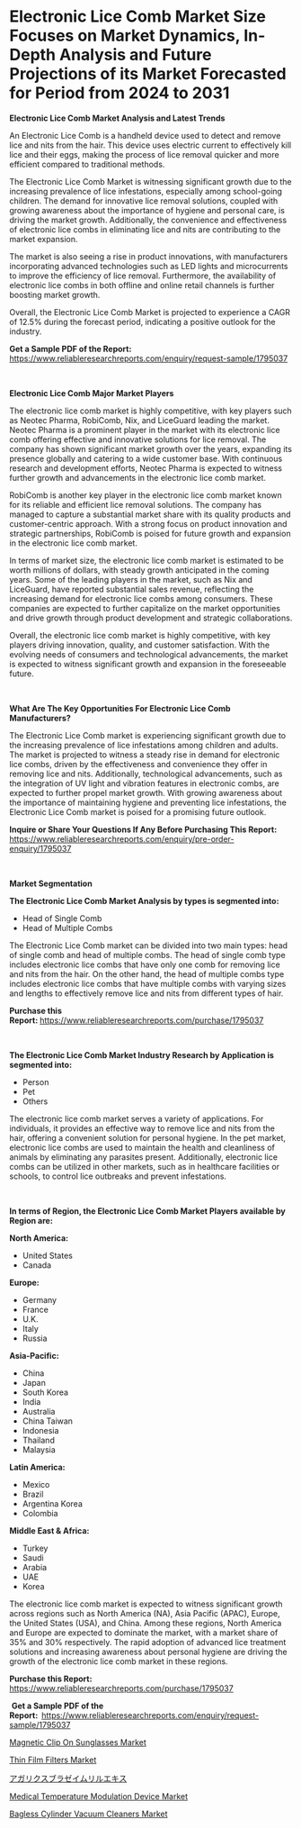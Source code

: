 <p><h1>Electronic Lice Comb Market Size Focuses on Market Dynamics, In-Depth Analysis and Future Projections of its Market Forecasted for Period from 2024 to 2031</h1></p><p><strong>Electronic Lice Comb Market Analysis and Latest Trends</strong></p>
<p><p>An Electronic Lice Comb is a handheld device used to detect and remove lice and nits from the hair. This device uses electric current to effectively kill lice and their eggs, making the process of lice removal quicker and more efficient compared to traditional methods.</p><p>The Electronic Lice Comb Market is witnessing significant growth due to the increasing prevalence of lice infestations, especially among school-going children. The demand for innovative lice removal solutions, coupled with growing awareness about the importance of hygiene and personal care, is driving the market growth. Additionally, the convenience and effectiveness of electronic lice combs in eliminating lice and nits are contributing to the market expansion.</p><p>The market is also seeing a rise in product innovations, with manufacturers incorporating advanced technologies such as LED lights and microcurrents to improve the efficiency of lice removal. Furthermore, the availability of electronic lice combs in both offline and online retail channels is further boosting market growth.</p><p>Overall, the Electronic Lice Comb Market is projected to experience a CAGR of 12.5% during the forecast period, indicating a positive outlook for the industry.</p></p>
<p><strong>Get a Sample PDF of the Report:&nbsp;</strong> <a href="https://www.reliableresearchreports.com/enquiry/request-sample/1795037">https://www.reliableresearchreports.com/enquiry/request-sample/1795037</a></p>
<p>&nbsp;</p>
<p><strong>Electronic Lice Comb Major Market Players</strong></p>
<p><p>The electronic lice comb market is highly competitive, with key players such as Neotec Pharma, RobiComb, Nix, and LiceGuard leading the market. Neotec Pharma is a prominent player in the market with its electronic lice comb offering effective and innovative solutions for lice removal. The company has shown significant market growth over the years, expanding its presence globally and catering to a wide customer base. With continuous research and development efforts, Neotec Pharma is expected to witness further growth and advancements in the electronic lice comb market.</p><p>RobiComb is another key player in the electronic lice comb market known for its reliable and efficient lice removal solutions. The company has managed to capture a substantial market share with its quality products and customer-centric approach. With a strong focus on product innovation and strategic partnerships, RobiComb is poised for future growth and expansion in the electronic lice comb market.</p><p>In terms of market size, the electronic lice comb market is estimated to be worth millions of dollars, with steady growth anticipated in the coming years. Some of the leading players in the market, such as Nix and LiceGuard, have reported substantial sales revenue, reflecting the increasing demand for electronic lice combs among consumers. These companies are expected to further capitalize on the market opportunities and drive growth through product development and strategic collaborations.</p><p>Overall, the electronic lice comb market is highly competitive, with key players driving innovation, quality, and customer satisfaction. With the evolving needs of consumers and technological advancements, the market is expected to witness significant growth and expansion in the foreseeable future.</p></p>
<p>&nbsp;</p>
<p><strong>What Are The Key Opportunities For Electronic Lice Comb Manufacturers?</strong></p>
<p><p>The Electronic Lice Comb market is experiencing significant growth due to the increasing prevalence of lice infestations among children and adults. The market is projected to witness a steady rise in demand for electronic lice combs, driven by the effectiveness and convenience they offer in removing lice and nits. Additionally, technological advancements, such as the integration of UV light and vibration features in electronic combs, are expected to further propel market growth. With growing awareness about the importance of maintaining hygiene and preventing lice infestations, the Electronic Lice Comb market is poised for a promising future outlook.</p></p>
<p><strong>Inquire or Share Your Questions If Any Before Purchasing This Report:</strong> <a href="https://www.reliableresearchreports.com/enquiry/pre-order-enquiry/1795037">https://www.reliableresearchreports.com/enquiry/pre-order-enquiry/1795037</a></p>
<p>&nbsp;</p>
<p><strong>Market Segmentation</strong></p>
<p><strong>The Electronic Lice Comb Market Analysis by types is segmented into:</strong></p>
<p><ul><li>Head of Single Comb</li><li>Head of Multiple Combs</li></ul></p>
<p><p>The Electronic Lice Comb market can be divided into two main types: head of single comb and head of multiple combs. The head of single comb type includes electronic lice combs that have only one comb for removing lice and nits from the hair. On the other hand, the head of multiple combs type includes electronic lice combs that have multiple combs with varying sizes and lengths to effectively remove lice and nits from different types of hair.</p></p>
<p><strong>Purchase this Report:&nbsp;</strong><a href="https://www.reliableresearchreports.com/purchase/1795037">https://www.reliableresearchreports.com/purchase/1795037</a></p>
<p>&nbsp;</p>
<p><strong>The Electronic Lice Comb Market Industry Research by Application is segmented into:</strong></p>
<p><ul><li>Person</li><li>Pet</li><li>Others</li></ul></p>
<p><p>The electronic lice comb market serves a variety of applications. For individuals, it provides an effective way to remove lice and nits from the hair, offering a convenient solution for personal hygiene. In the pet market, electronic lice combs are used to maintain the health and cleanliness of animals by eliminating any parasites present. Additionally, electronic lice combs can be utilized in other markets, such as in healthcare facilities or schools, to control lice outbreaks and prevent infestations.</p></p>
<p>&nbsp;</p>
<p><strong>In terms of Region, the Electronic Lice Comb Market Players available by Region are:</strong></p>
<p>
    <p> <strong> North America: </strong>
        <ul>
            <li>United States</li>
            <li>Canada</li>
        </ul>
        </p> 
    <p> <strong> Europe: </strong>
        <ul>
            <li>Germany</li>
            <li>France</li>
            <li>U.K.</li>
            <li>Italy</li>
            <li>Russia</li>
        </ul>
        </p> 
    <p> <strong> Asia-Pacific: </strong>
        <ul>
            <li>China</li>
            <li>Japan</li>
            <li>South Korea</li>
            <li>India</li>
            <li>Australia</li>
            <li>China Taiwan</li>
            <li>Indonesia</li>
            <li>Thailand</li>
            <li>Malaysia</li>
        </ul>
        </p> 
    <p> <strong> Latin America: </strong>
        <ul>
            <li>Mexico</li>
            <li>Brazil</li>
            <li>Argentina Korea</li>
            <li>Colombia</li>
        </ul>
        </p> 
    <p> <strong> Middle East & Africa: </strong>
        <ul>
            <li>Turkey</li>
            <li>Saudi</li>
            <li>Arabia</li>
            <li>UAE</li>
            <li>Korea</li>
        </ul>
    </p>
    </p>
<p><p>The electronic lice comb market is expected to witness significant growth across regions such as North America (NA), Asia Pacific (APAC), Europe, the United States (USA), and China. Among these regions, North America and Europe are expected to dominate the market, with a market share of 35% and 30% respectively. The rapid adoption of advanced lice treatment solutions and increasing awareness about personal hygiene are driving the growth of the electronic lice comb market in these regions.</p></p>
<p><strong>Purchase this Report: </strong><a href="https://www.reliableresearchreports.com/purchase/1795037">https://www.reliableresearchreports.com/purchase/1795037</a></p>
<p>&nbsp;<strong>Get a Sample PDF of the Report:&nbsp;&nbsp;</strong><a href="https://www.reliableresearchreports.com/enquiry/request-sample/1795037">https://www.reliableresearchreports.com/enquiry/request-sample/1795037</a></p>
<p><strong></strong></p>
<p><p><a href="https://github.com/zjyglelu/Market-Research-Report-List-1/blob/main/magnetic-clip-on-sunglasses-market.md">Magnetic Clip On Sunglasses Market</a></p><p><a href="https://issuu.com/reportprime-2/docs/thin-film-filters-market-size-2030.pptx">Thin Film Filters Market</a></p><p><a href="https://medium.com/@opalkilback2023/%E3%82%A2%E3%82%AC%E3%83%AA%E3%82%AF%E3%82%B9%E3%83%96%E3%83%AC%E3%82%BC%E3%82%A4%E3%83%A0%E3%83%AA%E3%83%AB%E3%82%A8%E3%82%AD%E3%82%B9%E5%B8%82%E5%A0%B4%E8%A6%8F%E6%A8%A1%E3%81%A8%E5%B8%82%E5%A0%B4%E5%8B%95%E5%90%91-%E5%AE%8C%E5%85%A8%E3%81%AA%E6%A5%AD%E7%95%8C%E6%A6%82%E8%A6%81-2024%E5%B9%B4%E3%81%8B%E3%82%892031%E5%B9%B4-0ccea8881c1f">アガリクスブラゼイムリルエキス</a></p><p><a href="https://issuu.com/reportprime-2/docs/medical-temperature-modulation-device-market-size-">Medical Temperature Modulation Device Market</a></p><p><a href="https://github.com/mbisetmhermsr/Market-Research-Report-List-1/blob/main/bagless-cylinder-vacuum-cleaners-market.md">Bagless Cylinder Vacuum Cleaners Market</a></p></p>